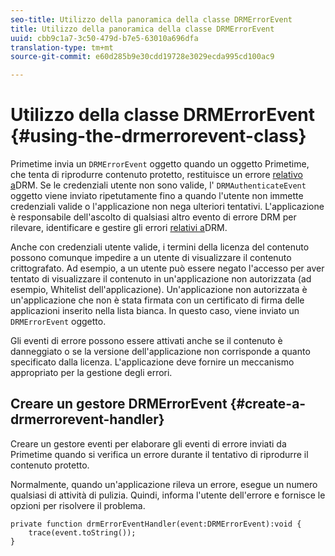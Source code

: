 ```yaml
---
seo-title: Utilizzo della panoramica della classe DRMErrorEvent
title: Utilizzo della panoramica della classe DRMErrorEvent
uuid: cbb9c1a7-3c50-479d-b7e5-63010a696dfa
translation-type: tm+mt
source-git-commit: e60d285b9e30cdd19728e3029ecda995cd100ac9

---
```



# Utilizzo della classe DRMErrorEvent {#using-the-drmerrorevent-class}

Primetime invia un `DRMErrorEvent` oggetto quando un oggetto Primetime, che tenta di riprodurre contenuto protetto, restituisce un errore [relativo a](https://help.adobe.com/en_US/primetime/drm/index.html#reference-DRM_Client_Error_Messages)DRM. Se le credenziali utente non sono valide, l&#39; `DRMAuthenticateEvent` oggetto viene inviato ripetutamente fino a quando l&#39;utente non immette credenziali valide o l&#39;applicazione non nega ulteriori tentativi. L&#39;applicazione è responsabile dell&#39;ascolto di qualsiasi altro evento di errore DRM per rilevare, identificare e gestire gli errori [relativi a](https://help.adobe.com/en_US/primetime/drm/index.html#reference-DRM_Client_Error_Messages)DRM.

Anche con credenziali utente valide, i termini della licenza del contenuto possono comunque impedire a un utente di visualizzare il contenuto crittografato. Ad esempio, a un utente può essere negato l&#39;accesso per aver tentato di visualizzare il contenuto in un&#39;applicazione non autorizzata (ad esempio, Whitelist dell&#39;applicazione). Un&#39;applicazione non autorizzata è un&#39;applicazione che non è stata firmata con un certificato di firma delle applicazioni inserito nella lista bianca. In questo caso, viene inviato un `DRMErrorEvent` oggetto.

Gli eventi di errore possono essere attivati anche se il contenuto è danneggiato o se la versione dell&#39;applicazione non corrisponde a quanto specificato dalla licenza. L&#39;applicazione deve fornire un meccanismo appropriato per la gestione degli errori.

## Creare un gestore DRMErrorEvent {#create-a-drmerrorevent-handler}

Creare un gestore eventi per elaborare gli eventi di errore inviati da Primetime quando si verifica un errore durante il tentativo di riprodurre il contenuto protetto.

Normalmente, quando un&#39;applicazione rileva un errore, esegue un numero qualsiasi di attività di pulizia. Quindi, informa l&#39;utente dell&#39;errore e fornisce le opzioni per risolvere il problema.

```
private function drmErrorEventHandler(event:DRMErrorEvent):void {  
    trace(event.toString());  
} 
```
